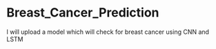 # Breast_Cancer_Prediction
I will upload a model which will check for breast cancer using CNN and LSTM
